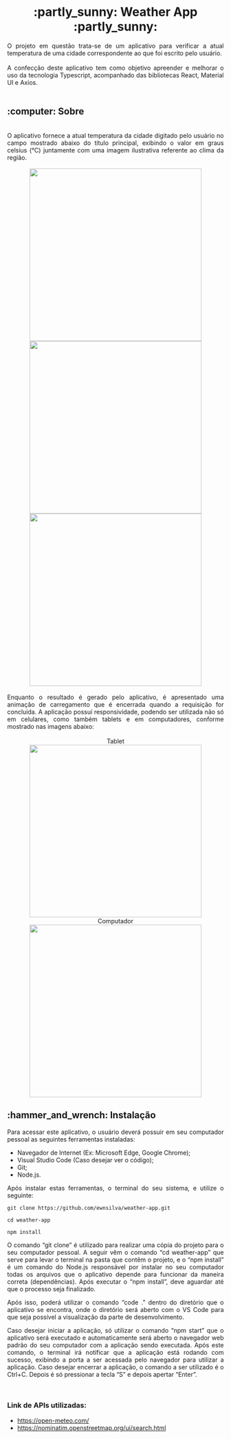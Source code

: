 <div align='center'>
<h1> :partly_sunny: Weather App :partly_sunny: </h1>
</div>
<div align='justify'>
O projeto em questão trata-se de um aplicativo para verificar a atual temperatura de uma cidade correspondente ao que foi escrito pelo usuário.
</div>
<br />
<div align='justify'>
A confecção deste aplicativo tem como objetivo apreender e melhorar o uso da tecnologia Typescript, acompanhado das bibliotecas React, Material UI e Axios.
</div>
<br />
<h2>:computer: Sobre</h2>
<br />
<div align='justify'>
O aplicativo fornece a atual temperatura da cidade digitado pelo usuário no campo mostrado abaixo do título principal, exibindo o valor em graus celsius (°C) juntamente com uma imagem ilustrativa referente ao clima da região.  
</div>
<br />
<div align='center'>
<img src='https://github.com/ewnsilva/weather-app/assets/83819706/2f9eef59-ced2-4d8d-b9b7-dd6558e76165' height='400px'>
<img src='https://github.com/ewnsilva/weather-app/assets/83819706/4ef694fc-0437-4d2b-8a73-0bab0db97b6d' height='400px'>
<img src='https://github.com/ewnsilva/weather-app/assets/83819706/ebe6cdfe-74fb-4717-a067-9c5f29d41aa3' height='400px'>
</div>
<br />
<div align='justify'>
Enquanto o resultado é gerado pelo aplicativo, é apresentado uma animação de carregamento que é encerrada quando a requisição for concluída. A aplicação possuí responsividade, podendo ser utilizada não só em celulares, como também tablets e em computadores, conforme mostrado nas imagens abaixo:  
</div>
<br />
<div align='center'>
Tablet
<br />
<img src='https://github.com/ewnsilva/weather-app/assets/83819706/9165bd51-983f-427f-8e3e-aec3ef8ca193' height='400px'>
<br />
Computador
<br />
<img src='https://github.com/ewnsilva/weather-app/assets/83819706/a65e8bb8-4ece-4f65-8df8-fe607b40304c' height='400px'>
</div>

<h2>:hammer_and_wrench: Instalação</h2>

<div align='justify'>
Para acessar este aplicativo, o usuário deverá possuir em seu computador pessoal as seguintes ferramentas instaladas:

- Navegador de Internet (Ex: Microsoft Edge, Google Chrome);
- Visual Studio Code (Caso desejar ver o código);
- Git;
- Node.js.

Após instalar estas ferramentas, o terminal do seu sistema, e utilize o seguinte:
<br />

```
git clone https://github.com/ewnsilva/weather-app.git
```

```
cd weather-app
```

```
npm install
```

<p align='justify'>
O comando “git clone” é utilizado para realizar uma cópia do projeto para o seu computador pessoal. A seguir vêm o comando “cd weather-app” que serve para levar o terminal na pasta que contêm o projeto, e o “npm install” é um comando do Node.js responsável por instalar no seu computador todas os arquivos que o aplicativo depende para funcionar da maneira correta (dependências). Após executar o “npm install”, deve aguardar até que o processo seja finalizado.
</p>
<p align='justify'>
Após isso, poderá utilizar o comando “code .” dentro do diretório que o aplicativo se encontra, onde o diretório será aberto com o VS Code para que seja possível a visualização da parte de desenvolvimento.
</p>
<p align='justify'>
Caso desejar iniciar a aplicação, só utilizar o comando “npm start” que o aplicativo será executado e automaticamente será aberto o navegador web padrão do seu computador com a aplicação sendo executada. Após este comando, o terminal irá notificar que a aplicação está rodando com sucesso, exibindo a porta a ser acessada pelo navegador para utilizar a aplicação. Caso desejar encerrar a aplicação, o comando a ser utilizado é o Ctrl+C. Depois é só pressionar a tecla “S” e depois apertar “Enter”.
</p>
</br>
<h3>Link de APIs utilizadas:</h3>
<div align='justify'>

- https://open-meteo.com/
- https://nominatim.openstreetmap.org/ui/search.html

</div>

